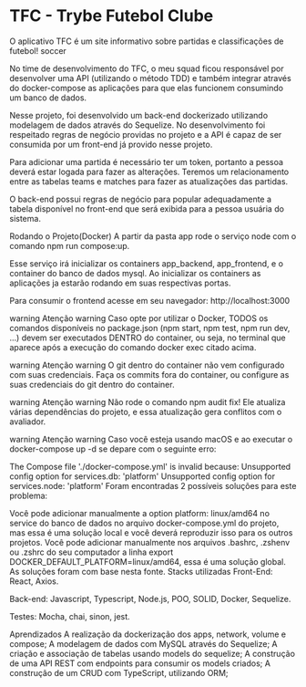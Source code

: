 # TFC - Trybe Futebol Clube
O aplicativo TFC é um site informativo sobre partidas e classificações de futebol! soccer

No time de desenvolvimento do TFC, o meu squad ficou responsável por desenvolver uma API (utilizando o método TDD) e também integrar através do docker-compose as aplicações para que elas funcionem consumindo um banco de dados.

Nesse projeto, foi desenvolvido um back-end dockerizado utilizando modelagem de dados através do Sequelize. No desenvolvimento foi respeitado regras de negócio providas no projeto e a API é capaz de ser consumida por um front-end já provido nesse projeto.

Para adicionar uma partida é necessário ter um token, portanto a pessoa deverá estar logada para fazer as alterações. Teremos um relacionamento entre as tabelas teams e matches para fazer as atualizações das partidas.

O back-end possui regras de negócio para popular adequadamente a tabela disponível no front-end que será exibida para a pessoa usuária do sistema.

Rodando o Projeto(Docker)
A partir da pasta app rode o serviço node com o comando npm run compose:up.

Esse serviço irá inicializar os containers app_backend, app_frontend, e o container do banco de dados mysql. Ao inicializar os containers as aplicações ja estarão rodando em suas respectivas portas.

Para consumir o frontend acesse em seu navegador: http://localhost:3000

warning Atenção warning Caso opte por utilizar o Docker, TODOS os comandos disponíveis no package.json (npm start, npm test, npm run dev, ...) devem ser executados DENTRO do container, ou seja, no terminal que aparece após a execução do comando docker exec citado acima.

warning Atenção warning O git dentro do container não vem configurado com suas credenciais. Faça os commits fora do container, ou configure as suas credenciais do git dentro do container.

warning Atenção warning Não rode o comando npm audit fix! Ele atualiza várias dependências do projeto, e essa atualização gera conflitos com o avaliador.

warning Atenção warning Caso você esteja usando macOS e ao executar o docker-compose up -d se depare com o seguinte erro:

The Compose file './docker-compose.yml' is invalid because:
Unsupported config option for services.db: 'platform'
Unsupported config option for services.node: 'platform'
Foram encontradas 2 possíveis soluções para este problema:

Você pode adicionar manualmente a option platform: linux/amd64 no service do banco de dados no arquivo docker-compose.yml do projeto, mas essa é uma solução local e você deverá reproduzir isso para os outros projetos.
Você pode adicionar manualmente nos arquivos .bashrc, .zshenv ou .zshrc do seu computador a linha export DOCKER_DEFAULT_PLATFORM=linux/amd64, essa é uma solução global. As soluções foram com base nesta fonte.
Stacks utilizadas
Front-End: React, Axios.

Back-end: Javascript, Typescript, Node.js, POO, SOLID, Docker, Sequelize.

Testes: Mocha, chai, sinon, jest.

Aprendizados
A realização da dockerização dos apps, network, volume e compose;
A modelagem de dados com MySQL através do Sequelize;
A criação e associação de tabelas usando models do sequelize;
A construção de uma API REST com endpoints para consumir os models criados;
A construção de um CRUD com TypeScript, utilizando ORM;
